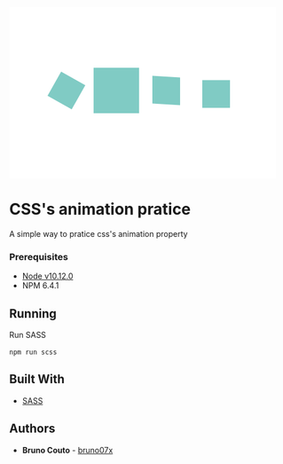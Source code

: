 <div>
    <img src="src/images/sample.gif" align="center">
</div>

# CSS's animation pratice

A simple way to pratice css's animation property

### Prerequisites

* [Node v10.12.0](https://nodejs.org/en/download/)
* NPM 6.4.1

## Running

Run SASS

```
npm run scss
```
## Built With

* [SASS](https://sass-lang.com/)

## Authors

* **Bruno Couto** - [bruno07x](https://github.com/bruno07x)